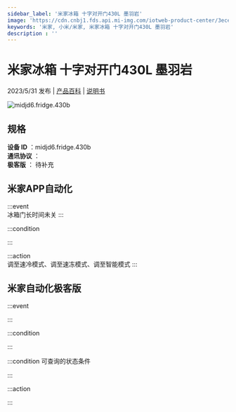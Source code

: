 ```yaml
---
sidebar_label: '米家冰箱 十字对开门430L 墨羽岩'
image: 'https://cdn.cnbj1.fds.api.mi-img.com/iotweb-product-center/3ece8cd5f8d32398c2e47930c92d74b1_1661159662788.png?GalaxyAccessKeyId=AKVGLQWBOVIRQ3XLEW&Expires=9223372036854775807&Signature=gapkbTGnrpKF++HspLAXDo4JR5w='
keywords: '米家, 小米/米家, 米家冰箱 十字对开门430L 墨羽岩'
description : ''
---
```

# 米家冰箱 十字对开门430L 墨羽岩

2023/5/31 发布 | [产品百科](https://home.mi.com/webapp/content/baike/product/index.html?model=midjd6.fridge.430b/) | [说明书](https://home.mi.com/views/introduction.html?model=midjd6.fridge.430b&region=cn)

![midjd6.fridge.430b](https://cdn.cnbj1.fds.api.mi-img.com/iotweb-product-center/3ece8cd5f8d32398c2e47930c92d74b1_1661159662788.png?GalaxyAccessKeyId=AKVGLQWBOVIRQ3XLEW&Expires=9223372036854775807&Signature=gapkbTGnrpKF++HspLAXDo4JR5w=)

## 规格  
> 
**设备 ID** ：midjd6.fridge.430b  
**通讯协议** ：  
**极客版**  ： 待补充 


## 米家APP自动化  

:::event  
冰箱门长时间未关
:::

:::condition  

:::

:::action   
调至速冷模式、调至速冻模式、调至智能模式
:::

## 米家自动化极客版  

:::event  

:::

:::condition  

:::

:::condition 可查询的状态条件  

:::

:::action  

:::

        
